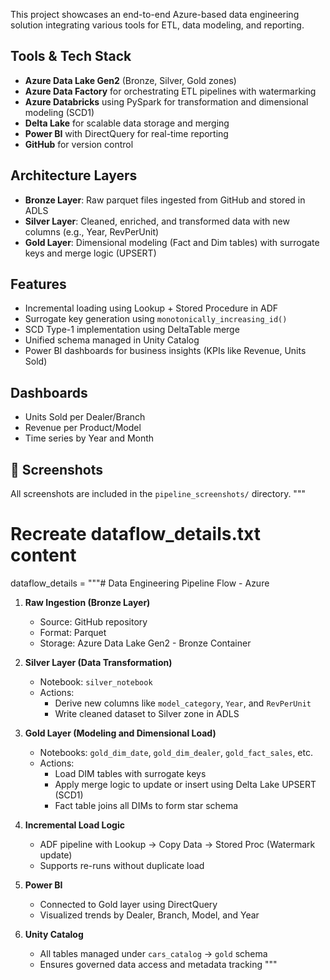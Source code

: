 This project showcases an end-to-end Azure-based data engineering solution integrating various tools for ETL, data modeling, and reporting.

##  Tools & Tech Stack
- **Azure Data Lake Gen2** (Bronze, Silver, Gold zones)
- **Azure Data Factory** for orchestrating ETL pipelines with watermarking
- **Azure Databricks** using PySpark for transformation and dimensional modeling (SCD1)
- **Delta Lake** for scalable data storage and merging
- **Power BI** with DirectQuery for real-time reporting
- **GitHub** for version control

##  Architecture Layers
- **Bronze Layer**: Raw parquet files ingested from GitHub and stored in ADLS
- **Silver Layer**: Cleaned, enriched, and transformed data with new columns (e.g., Year, RevPerUnit)
- **Gold Layer**: Dimensional modeling (Fact and Dim tables) with surrogate keys and merge logic (UPSERT)

## Features
- Incremental loading using Lookup + Stored Procedure in ADF
- Surrogate key generation using `monotonically_increasing_id()`
- SCD Type-1 implementation using DeltaTable merge
- Unified schema managed in Unity Catalog
- Power BI dashboards for business insights (KPIs like Revenue, Units Sold)

## Dashboards
- Units Sold per Dealer/Branch
- Revenue per Product/Model
- Time series by Year and Month

## 📸 Screenshots
All screenshots are included in the `pipeline_screenshots/` directory.
"""

# Recreate dataflow_details.txt content
dataflow_details = """# Data Engineering Pipeline Flow - Azure

1. **Raw Ingestion (Bronze Layer)**
   - Source: GitHub repository
   - Format: Parquet
   - Storage: Azure Data Lake Gen2 - Bronze Container

2. **Silver Layer (Data Transformation)**
   - Notebook: `silver_notebook`
   - Actions:
     - Derive new columns like `model_category`, `Year`, and `RevPerUnit`
     - Write cleaned dataset to Silver zone in ADLS

3. **Gold Layer (Modeling and Dimensional Load)**
   - Notebooks: `gold_dim_date`, `gold_dim_dealer`, `gold_fact_sales`, etc.
   - Actions:
     - Load DIM tables with surrogate keys
     - Apply merge logic to update or insert using Delta Lake UPSERT (SCD1)
     - Fact table joins all DIMs to form star schema

4. **Incremental Load Logic**
   - ADF pipeline with Lookup → Copy Data → Stored Proc (Watermark update)
   - Supports re-runs without duplicate load

5. **Power BI**
   - Connected to Gold layer using DirectQuery
   - Visualized trends by Dealer, Branch, Model, and Year

6. **Unity Catalog**
   - All tables managed under `cars_catalog` → `gold` schema
   - Ensures governed data access and metadata tracking
"""
